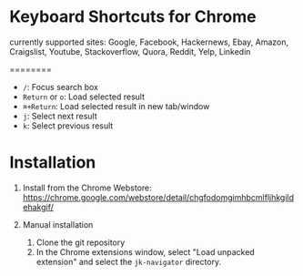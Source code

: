 Keyboard Shortcuts for Chrome
====================================
currently supported sites:
Google, Facebook, Hackernews, Ebay, Amazon, Craigslist, Youtube, Stackoverflow, Quora, Reddit, Yelp, Linkedin

========

* `/`: Focus search box
* `Return` or `o`: Load selected result
* `⌘+Return`: Load selected result in new tab/window
* `j`: Select next result
* `k`: Select previous result

Installation
============
1. Install from the Chrome Webstore: https://chrome.google.com/webstore/detail/chgfodomgimhbcmlfljhkgildehakgif/


2. Manual installation
    1. Clone the git repository
    2. In the Chrome extensions window, select "Load unpacked extension" and select the `jk-navigator` directory.
